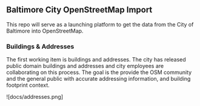 ## Baltimore City OpenStreetMap Import

This repo will serve as a launching platform to get the data from the City of Baltimore into OpenStreetMap.

### Buildings & Addresses

The first working item is buildings and addresses. The city has released public domain buildings and addresses and city employees are collaborating on this process. The goal is the provide the OSM community and the general public with accurate addressing information, and building footprint context.

![docs/addresses.png]